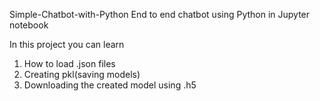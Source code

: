Simple-Chatbot-with-Python
End to end chatbot using Python in Jupyter notebook

In this project you can learn 
1) How to load .json files
2) Creating pkl(saving models)
3) Downloading the created model using .h5
